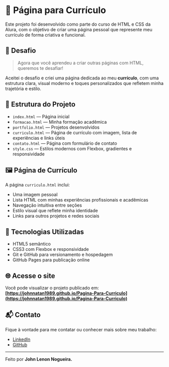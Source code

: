 # 💼 Página para Currículo

Este projeto foi desenvolvido como parte do curso de HTML e CSS da Alura, com o objetivo de criar uma página pessoal que represente meu currículo de forma criativa e funcional.

## 🎯 Desafio

> Agora que você aprendeu a criar outras páginas com HTML, queremos te desafiar!

Aceitei o desafio e criei uma página dedicada ao meu **currículo**, com uma estrutura clara, visual moderno e toques personalizados que refletem minha trajetória e estilo.

## 🧩 Estrutura do Projeto

- `index.html` — Página inicial
- `formacao.html` — Minha formação acadêmica
- `portfolio.html` — Projetos desenvolvidos
- `curriculo.html` — Página de currículo com imagem, lista de experiências e links úteis
- `contato.html` — Página com formulário de contato
- `style.css` — Estilos modernos com Flexbox, gradientes e responsividade

## 🖼️ Página de Currículo

A página `curriculo.html` inclui:

- Uma imagem pessoal
- Lista HTML com minhas experiências profissionais e acadêmicas
- Navegação intuitiva entre seções
- Estilo visual que reflete minha identidade
- Links para outros projetos e redes sociais

## 🚀 Tecnologias Utilizadas

- HTML5 semântico
- CSS3 com Flexbox e responsividade
- Git e GitHub para versionamento e hospedagem
- GitHub Pages para publicação online

## 🌐 Acesse o site

Você pode visualizar o projeto publicado em:  
**[https://johnnatan1989.github.io/Pagina-Para-Curriculo](https://johnnatan1989.github.io/Pagina-Para-Curriculo)**

## 📬 Contato

Fique à vontade para me contatar ou conhecer mais sobre meu trabalho:

- [LinkedIn](https://www.linkedin.com/in/seu-perfil)
- [GitHub](https://github.com/Johnsantos1989)

---

Feito por **John Lenon Nogueira.**


